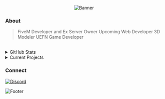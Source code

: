 <div align="center">
  
  ![Banner](https://capsule-render.vercel.app/api?type=waving&color=gradient&customColorList=12&height=180&section=header&text=ItsKuf&fontSize=60&fontColor=fff&animation=fadeIn&fontAlignY=35)

</div>

<div align="left">
  
  ### About
  > FiveM Developer and Ex Server Owner
  > Upcoming Web Developer
  > 3D Modeler
  > UEFN Game Developer
  
</div>

<br>

<details>
<summary>GitHub Stats</summary>
<div align="center">
  <img height="180em" src="https://github-readme-stats-git-masterrstaa-rickstaa.vercel.app/api?username=ItsKuf&show_icons=true&theme=tokyonight&hide_border=true&include_all_commits=true&count_private=true"/>
  <img height="180em" src="https://github-readme-streak-stats.herokuapp.com/?user=ItsKuf&theme=tokyonight&hide_border=true"/>
</div>
</details>

<details>
<summary>Current Projects</summary>
<div align="left">
  
  - BIG THINGS ARE COMING SOON...
  
</div>
</details>

<div align="left">

### Connect
[![Discord](https://img.shields.io/badge/Discord-k54-5865F2?style=flat&logo=discord&logoColor=white)](https://discord.com/)

</div>

![Footer](https://capsule-render.vercel.app/api?type=waving&color=gradient&customColorList=12&height=80&section=footer)
